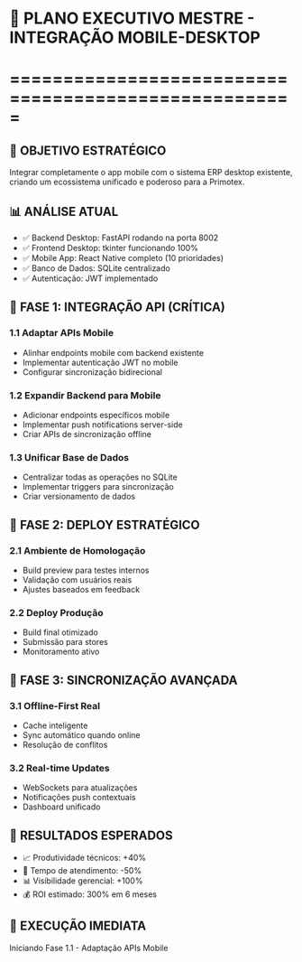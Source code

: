 # 🚀 PLANO EXECUTIVO MESTRE - INTEGRAÇÃO MOBILE-DESKTOP
# =====================================================

## 🎯 OBJETIVO ESTRATÉGICO
Integrar completamente o app mobile com o sistema ERP desktop existente,
criando um ecossistema unificado e poderoso para a Primotex.

## 📊 ANÁLISE ATUAL
- ✅ Backend Desktop: FastAPI rodando na porta 8002
- ✅ Frontend Desktop: tkinter funcionando 100%
- ✅ Mobile App: React Native completo (10 prioridades)
- ✅ Banco de Dados: SQLite centralizado
- ✅ Autenticação: JWT implementado

## 🔗 FASE 1: INTEGRAÇÃO API (CRÍTICA)
### 1.1 Adaptar APIs Mobile
- Alinhar endpoints mobile com backend existente
- Implementar autenticação JWT no mobile
- Configurar sincronização bidirecional

### 1.2 Expandir Backend para Mobile
- Adicionar endpoints específicos mobile
- Implementar push notifications server-side
- Criar APIs de sincronização offline

### 1.3 Unificar Base de Dados
- Centralizar todas as operações no SQLite
- Implementar triggers para sincronização
- Criar versionamento de dados

## 📱 FASE 2: DEPLOY ESTRATÉGICO
### 2.1 Ambiente de Homologação
- Build preview para testes internos
- Validação com usuários reais
- Ajustes baseados em feedback

### 2.2 Deploy Produção
- Build final otimizado
- Submissão para stores
- Monitoramento ativo

## 🔄 FASE 3: SINCRONIZAÇÃO AVANÇADA
### 3.1 Offline-First Real
- Cache inteligente
- Sync automático quando online
- Resolução de conflitos

### 3.2 Real-time Updates
- WebSockets para atualizações
- Notificações push contextuais
- Dashboard unificado

## 🎯 RESULTADOS ESPERADOS
- 📈 Produtividade técnicos: +40%
- 🚀 Tempo de atendimento: -50%
- 📊 Visibilidade gerencial: +100%
- 💰 ROI estimado: 300% em 6 meses

## 🚀 EXECUÇÃO IMEDIATA
Iniciando Fase 1.1 - Adaptação APIs Mobile